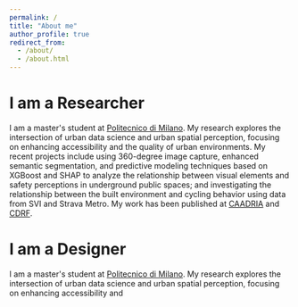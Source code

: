 ```yaml
---
permalink: /
title: "About me"
author_profile: true
redirect_from: 
  - /about/
  - /about.html
---
```


I am a Researcher
===
I am a master's student at [Politecnico di Milano](https://www.polimi.it/en/). My research explores the intersection of urban data science and urban spatial perception, focusing on enhancing accessibility and the quality of urban environments. My recent projects include using 360-degree image capture, enhanced semantic segmentation, and predictive modeling techniques based on XGBoost and SHAP to analyze the relationship between visual elements and safety perceptions in underground public spaces; and investigating the relationship between the built environment and cycling behavior using data from SVI and Strava Metro. My work has been published at [CAADRIA](https://caadria2024.org/wp-content/uploads/2024/04/272-EXPLORING-VISUAL-FACTORS-INFLUENCING-WOMEN_S-PERCEIVED-INSECURITY-IN-METRO-STATIONS-AND-ADJACENT-BUILT-ENVIRONMENTS.pdf) and [CDRF](https://www.digitalfutures.world/conference/18.html).

I am a Designer
===
I am a master's student at [Politecnico di Milano](https://www.polimi.it/en/). My research explores the intersection of urban data science and urban spatial perception, focusing on enhancing accessibility and
